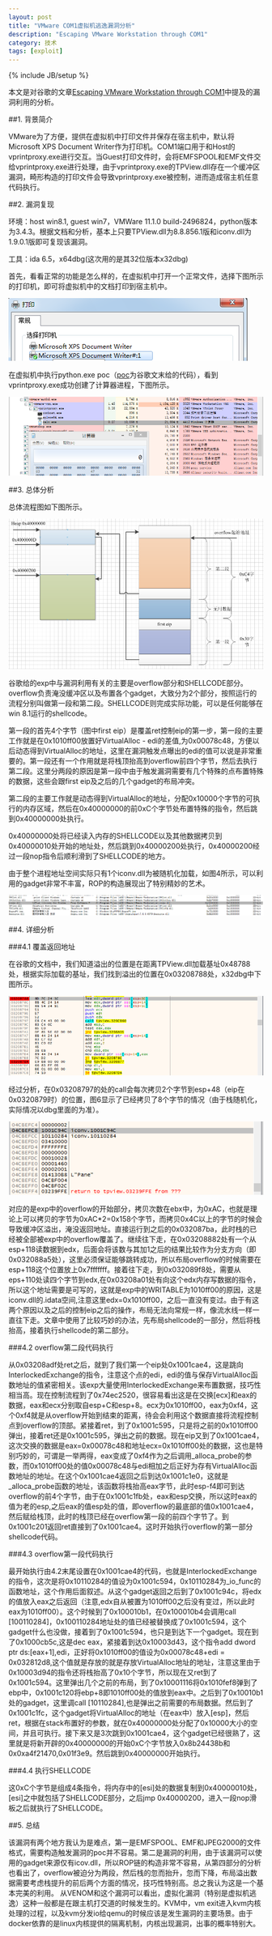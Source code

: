 ```yaml
---
layout: post
title: "VMware COM1虚拟机逃逸漏洞分析"
description: "Escaping VMware Workstation through COM1"
category: 技术
tags: [exploit]
---
```

{% include JB/setup %}



本文是对谷歌的文章[Escaping VMware Workstation through COM1](https://docs.google.com/document/d/1sIYgqrytPK-CFWfqDntraA_Fwi2Ov-YBgMtl5hdrYd4/preview?sle=true)中提及的漏洞利用的分析。

##1. 背景简介

VMware为了方便，提供在虚拟机中打印文件并保存在宿主机中，默认将Microsoft XPS Document Writer作为打印机。COM1端口用于和Host的vprintproxy.exe进行交互。当Guest打印文件时，会将EMFSPOOL和EMF文件交给vprintproxy.exe进行处理，由于vprintproxy.exe的TPView.dll存在一个缓冲区漏洞，畸形构造的打印文件会导致vprintproxy.exe被控制，进而造成宿主机任意代码执行。

##2. 漏洞复现

环境：host win8.1, guest win7，VMWare 11.1.0 build-2496824，python版本为3.4.3。根据文档和分析，基本上只要TPView.dll为8.8.856.1版和iconv.dll为1.9.0.1版即可复现该漏洞。

工具：ida 6.5，x64dbg(这次用的是其32位版本x32dbg)

首先，看看正常的功能是怎么样的，在虚拟机中打开一个正常文件，选择下图所示的打印机，即可将虚拟机中的文档打印到宿主机中。


![](/assets/img/vmwarecom1/1.PNG)

在虚拟机中执行python.exe poc（[poc](/assets/file/vmwarecom1/poc)为谷歌文末给的代码），看到vprintproxy.exe成功创建了计算器进程，下图所示。

![](/assets/img/vmwarecom1/2.PNG)



##3. 总体分析

总体流程图如下图所示。

![](/assets/img/vmwarecom1/arch.PNG)

谷歌给的exp中与漏洞利用有关的主要是overflow部分和SHELLCODE部分。overflow负责淹没缓冲区以及布置各个gadget，大致分为2个部分，按照运行的流程分别叫做第一段和第二段。SHELLCODE则完成实际功能，可以是任何能够在win 8.1运行的shellcode。

第一段的首先4个字节（图中first eip）是覆盖ret控制eip的第一步，第一段的主要工作就是在0x1010ff00放置好VirtualAlloc - edi的差值,为0x00078c48，方便以后动态得到VirtualAlloc的地址，这里在漏洞触发点曝出的edi的值可以说是非常重要的。第一段还有一个作用就是将栈顶抬高到overflow前四个字节，然后去执行第二段。这里分两段的原因是第一段中由于触发漏洞需要有几个特殊的点布置特殊的数据，这些会跟first eip及之后的几个gadget的布局冲突。

第二段的主要工作就是动态得到VirtualAlloc的地址，分配0x10000个字节的可执行的内存区域，然后在0x40000000的前0xC个字节处布置特殊的指令，然后跳到0x40000000处执行。

0x40000000处将已经读入内存的SHELLCODE以及其他数据拷贝到0x40000010处开始的地址处，然后跳到0x40000200处执行，0x40000200经过一段nop指令后顺利滑到了SHELLCODE的地方。

由于整个进程地址空间实际只有1个iconv.dll为被随机化加载，如图4所示，可以利用的gadget非常不丰富，ROP的构造展现出了特别精妙的艺术。

![](/assets/img/vmwarecom1/3.PNG)

##4. 详细分析

###4.1 覆盖返回地址

在谷歌的文档中，我们知道溢出的位置是在距离TPView.dll加载基址0x48788处，根据实际加载的基址，我们找到溢出的位置在0x03208788处，x32dbg中下图所示。

![](/assets/img/vmwarecom1/4.PNG)


经过分析，在0x03208797的处的call会每次拷贝2个字节到esp+48（eip在0x0320879时）的位置，图6显示了已经拷贝了8个字节的情况（由于栈随机化，实际情况以dbg里面的为准）。

![](/assets/img/vmwarecom1/5.PNG)

对应的是exp中的overflow的开始部分，拷贝次数在ebx中，为0xAC，也就是理论上可以拷贝的字节为0xAC*2=0x158个字节，而拷贝0x4C以上的字节的时候会导致缓冲区溢出，淹没返回地址。直接运行到之后的0x032087ba，此时栈的已经被全部被exp中的overflow覆盖了。继续往下走，在0x03208882处有一个从esp+118读数据到edx，后面会将该数与其加1之后的结果比较作为分支方向（即0x032088a5处），这里必须保证能够跳转成功，所以布局overflow的时候需要在esp+118这个位置放上0x7fffffff。接着往下走，到0x032089f8处，需要从eps+110处读四个字节到edx,在0x03208a01处有向这个edx内存写数据的指令，所以这个地址需要是可写的，这就是exp中的WRITABLE为1010ff00的原因，这是iconv.dll的.idata空间,注意这里edx=0x1010ff00，之后一直没有变过。由于有这两个原因以及之后的控制eip之后的操作，布局无法向常规一样，像流水线一样一直往下走。文章中使用了比较巧妙的办法，先布局shellcode的一部分，然后将栈抬高，接着执行shellcode的第二部分。

###4.2 overflow第二段代码执行

从0x03208adf处ret之后，就到了我们第一个eip处0x1001cae4，这是跳向InterlockedExchange的指令，注意这个点的edi，edi的值与保存VirtualAlloc函数地址的值紧密相关。该exp大量使用InterlockedExchange来布置数据，技巧性相当高。现在控制流程到了0x74ec2520，很容易看出这是在交换[ecx]和eax的数据，eax和ecx分别取自esp+C和esp+8。ecx为0x1010ff00，eax为0xf4，这个0xf4就是从overflow开始到结束的距离，待会会利用这个数据直接将流程控制点到overflow的顶部。紧接着ret，到了0x1001c595，只是将之前的0x1010ff00弹出，接着ret还是0x1001c595，弹出之前的数据。现在eip又到了0x1001cae4，这次交换的数据是eax=0x00078c48和地址ecx=0x1010ff00处的数据，这也是特别巧妙的，可谓是一举两得，eax变成了0xf4作为之后调用_alloca_probe的参数，而0x1010ff00处的值0x00078c48与edi相加之后正好为存有VirtualAlloc函数地址的地址。在这个0x1001cae4返回之后到达0x1001c1e0，这就是_alloca_probe函数的地址，该函数将栈抬高eax字节，此时esp-f4即可到达overflow的前4个字节，由于在0x1001c1fb处，eax和esp交换，所以这时eax的值为老的esp,之后eax的值esp处的值，即overflow的最底部的值0x1001cae4，然后赋给栈顶，此时的栈顶已经在overflow第一段的前四个字节了。到0x1001c201返回ret直接到了0x1001cae4。这时开始执行overflow的第一部分shellcode代码。


###4.3 overflow第一段代码执行

最开始执行由4.2末尾设置在0x1001cae4的代码，也就是InterlockedExchange的指令，这次是将0x10110284的值设为0x1001c594，0x10110284为_io_func的函数地址，这个作用后面叙述。从这个gadget返回之后到了0x1001c94c，将edx的值放入eax之后返回（注意,edx自从被置为1010ff00之后没有变过，所以此时eax为1010ff00）。这个时候到了0x100010b1，在0x100010b4会调用call [100110284]，0x100110284地址处的值已经被替换成了0x1001c594，这个gadget什么也没做，接着到了0x1001c594，也只是到达下一个gadget。现在到了0x1000cb5c,这是dec eax，紧接着到达0x10003d43，这个指令add dword ptr ds:[eax+1],edi，正好将0x1010ff00的值设为0x00078c48+edi = 0x032812d8,这个值就是存放的就是存放VirtualAlloc地址的地址，注意这里由于0x10003d94的指令还将栈抬高了0x10个字节，所以现在又ret到了0x1001c594。这里弹出几个之前的布局，到了0x10001116将0x1010fef8弹到了ebp中，0x1001c120将ebp+8即1010ff00处的值放到eax中。之后到了0x10010b1处的gadget，这里调call [10110284],也是弹出之前需要的布局数据。然后到了0x1001c1fc，这个gadget将VirtualAlloc的地址（在eax中）放入[esp]，然后ret，根据在stack布置好的参数，就在0x40000000处分配了0x10000大小的空间，并且可执行。接下来又是3次跳到0x1001cae4，这个gadget已经很熟了，这里就是将新开辟的0x40000000的开始0xC个字节放入0x8b24438b和0x0xa4f21470,0x01f3e9。然后跳到0x40000000开始执行。

###4.4 执行SHELLCODE

这0xC个字节是组成4条指令，将内存中的[esi]处的数据复制到0x40000010处，[esi]之中就包括了SHELLCODE部分，之后jmp 0x40000200，进入一段nop滑板之后就执行了SHELLCODE。

##5. 总结

该漏洞有两个地方我认为是难点，第一是EMFSPOOL、EMF和JPEG2000的文件格式，需要构造触发漏洞的poc并不容易。第二是漏洞的利用，由于该漏洞可以使用的gadget来源仅有icov.dll，所以ROP链的构造非常不容易，从第四部分的分析也看出了，overflow被迫分为两段，然后栈的忽而抬升，忽而下降，布局溢出数据需要考虑栈提升的前后两个方面的情况，技巧性特别高。总之我认为这是一个基本完美的利用。
从VENOM和这个漏洞可以看出，虚拟化漏洞（特别是虚拟机逃逸）这种一般都是在跟主机打交道的时候发生的。KVM中，vm exit进入kvm内核处理的过程，以及kvm分发io给qemu的时候应该是发生漏洞的主要场景。由于docker依靠的是linux内核提供的隔离机制，内核出现漏洞，出事的概率特别大。
